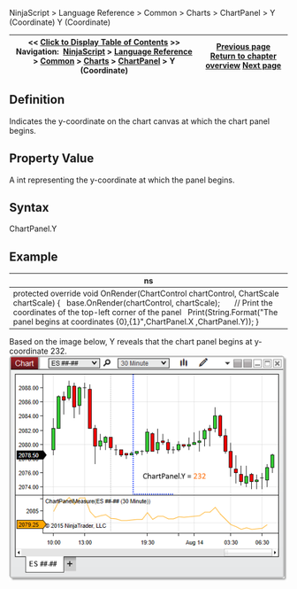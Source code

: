 ﻿
NinjaScript \> Language Reference \> Common \> Charts \> ChartPanel \> Y (Coordinate)
Y (Coordinate)

| \<\< [Click to Display Table of Contents](y_coordinate_chartpanel.md) \>\> **Navigation:**     [NinjaScript](ninjascript.md) \> [Language Reference](language_reference_wip.md) \> [Common](common.md) \> [Charts](chart.md) \> [ChartPanel](chartpanel.md) \> Y (Coordinate) | [Previous page](x_coordinate_chartpanel.md) [Return to chapter overview](chartpanel.md) [Next page](chartscale.md) |
| --- | --- |

## Definition
Indicates the y\-coordinate on the chart canvas at which the chart panel begins. 
## 
## Property Value
A int representing the y\-coordinate at which the panel begins. 
 
## Syntax
ChartPanel.Y
## 
## Example
| ns |
| --- |
| protected override void OnRender(ChartControl chartControl, ChartScale chartScale) {    base.OnRender(chartControl, chartScale);         // Print the coordinates of the top\-left corner of the panel    Print(String.Format("The panel begins at coordinates {0},{1}",ChartPanel.X ,ChartPanel.Y)); } |

Based on the image below, Y reveals that the chart panel begins at y\-coordinate 232\.
 
![ChartPanel_Y](chartpanel_y.png)
